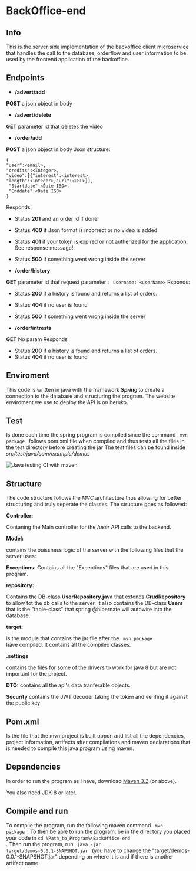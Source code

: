 # BackOffice-end

## Info
This is the server side implementation of the backoffice client microservice that handles the call to the database, orderflow and user information to be used by the frontend application of the backoffice.

## Endpoints
* **/advert/add**

<b>POST</b> a json object in body

* **/advert/delete**

**GET** parameter id that deletes the video

* **/order/add** 

**POST** a json object in body
Json structure: 
```
{
"user":<email>,
"credits":<Integer>,
"video":[{"interest":<interest>,
"length":<Integer>,"url":<URL>}],
 "Startdate":<Date ISO>,
 "Enddate":<Date ISO>
}
```
Responds:
  * Status **201** and an order id if done!
  * Status **400** if Json format is incorrect or no video is added
  * Status **401** if your token is expired or not autherized for the application. See response message!
  * Status **500** if something went wrong inside the server

* **/order/history**

**GET** parameter id that 
  request parameter :
  ``` username: <userName>```
  Rsponds:
  * Status **200** if a history is found and returns a list of orders.
  * Status **404** if no user is found
  * Status **500** if something went wrong inside the server

* **/order/intrests**

**GET** No param
Responds
* Status **200** if a history is found and returns a list of orders.
* Status **404** if no user is found

## Enviroment
This code is written in java with the framework <b><em> Spring </em></b> to create a connection to the database and structuring the program. The website enviroment we use to deploy the API is on heruko.

## Test
Is done each time the spring program is compiled since the command <code> mvn package </code> follows pom.xml file when compiled and thus tests all the files in the test directory before creating the jar
The test files can be found inside <i> src/test/java/com/example/demos </i>

![Java testing CI with maven](https://github.com/Projektgrupp17/BackOffice-backend/workflows/Java%20testing%20CI%20with%20maven/badge.svg)

## Structure
The code structure follows the <em> MVC </em> architecture thus allowing for better structuring and truly seperate the classes.
The structure goes as followed:

<b>Controller:</b>

Contaning the Main controller for the <em> /user </em> API calls to the backend.

<b>Model:</b>

contains the buissness logic of the server with the following files that the server uses:

<b>Exceptions:</b>
Contains all the "Exceptions" files that are used in this program.

<b>repository:</b>

Contains the DB-class <b>UserRepository.java</b> that extends <b>CrudRepository</b> to allow fot the db calls to the server.
It also contains the DB-class <b> Users </b> that is the "table-class" that spring @hibernate will autowire into the database.

<b>target: </b>

is the module that contains the jar file after the <code> mvn package </code> have compiled. It contains all the compiled classes.

<b> .settings </b> 

contains the filés for some of the drivers to work for java 8 but are not important for the project.

<b>DTO:</b>
contains all the api's data tranferable objects.

<b>Security</b> contains the JWT decoder taking the token and verifing it against the public key

## Pom.xml 
Is the file that the mvn project is built uppon and list all the dependencies, project information, artifacts after compilations and maven declarations that is needed to compile this java program using maven.

## Dependencies
In order to run the program as i have, download [Maven 3.2](https://maven.apache.org/download.cgi) (or above).

You also need JDK 8 or later.


## Compile and run

To compile the program, run the following maven command <code> mvn package </code>.
To then be able to run the program, be in the directory you placed your code in <code>cd %Path_to_Program%\BackOffice-end </code>.
Then run the program, run <code> java -jar target/demos-0.0.1-SNAPSHOT.jar </code> (you have to change the "target/demos-0.0.1-SNAPSHOT.jar" depending on where it is and if there is another artifact name
